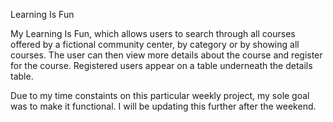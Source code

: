 Learning Is Fun

My Learning Is Fun, which allows users to search through all courses offered by a fictional community center, by category or by showing all courses.  The user can then view more details about the course and register for the course.  Registered users appear on a table underneath the details table.

Due to my time constaints on this particular weekly project, my sole goal was to make it functional.  I will be updating this further after the weekend.